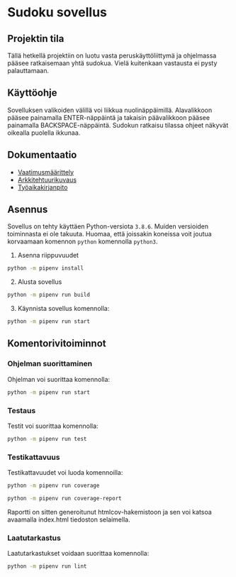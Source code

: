 # Sudoku sovellus

## Projektin tila

Tällä hetkellä projektiin on luotu vasta peruskäyttöliittymä ja ohjelmassa pääsee ratkaisemaan yhtä sudokua. Vielä kuitenkaan vastausta ei pysty palauttamaan. 

## Käyttöohje

Sovelluksen valikoiden välillä voi liikkua nuolinäppäimillä. Alavalikkoon pääsee painamalla ENTER-näppäintä ja takaisin päävalikkoon pääsee painamalla BACKSPACE-näppäintä. Sudokun ratkaisu tilassa ohjeet näkyvät oikealla puolella ikkunaa. 

## Dokumentaatio

- [Vaatimusmäärittely](./dokumentaatio/vaatimusmaarittely.md)
- [Arkkitehtuurikuvaus](./dokumentaatio/arkkitehtuuri.md)
- [Työaikakirjanpito](./dokumentaatio/tuntikirjanpito.md)

## Asennus

Sovellus on tehty käyttäen Python-versiota `3.8.6`. Muiden versioiden toiminnasta ei ole takuuta. Huomaa, että joissakin koneissa voit joutua korvaamaan komennon `python` komennolla `python3`.

1. Asenna riippuvuudet
```bash
python -m pipenv install
```
2. Alusta sovellus
```bash
python -m pipenv run build
```
3. Käynnista sovellus komennolla:
```bash
python -m pipenv run start
```

## Komentorivitoiminnot

### Ohjelman suorittaminen

Ohjelman voi suorittaa komennolla:

```bash
python -m pipenv run start
```

### Testaus

Testit voi suorittaa komennolla:

```bash
python -m pipenv run test
```

### Testikattavuus

Testikattavuudet voi luoda komennoilla:

```bash
python -m pipenv run coverage
```
```bash
python -m pipenv run coverage-report
```
Raportti on sitten generoitunut htmlcov-hakemistoon ja sen voi katsoa avaamalla index.html tiedoston selaimella. 

### Laatutarkastus

Laatutarkastukset voidaan suorittaa komennolla:

```bash
python -m pipenv run lint
```
